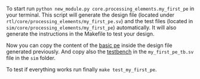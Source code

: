 To start run `python new_module.py core.processing_elements.my_first_pe` in your terminal. This script will generate the design file (located under `rtl/core/processing_elements/my_first_pe.sv`) and the test files (located in `sim/core/processing_elements/my_first_pe`) automatically.
It will also generate the instructions in the Makefile to test your design.

Now you can copy the content of the [basic pe](/rtl/core/processing_elements/basic_pe.sv) inside the design file generated previously.
And copy also the [testbench](/sim/core/processing_elements/basic_pe/basic_pe_tb.sv) in the `my_first_pe_tb.sv` file in the `sim` folder.

To test if everything works run finally `make test_my_first_pe`.